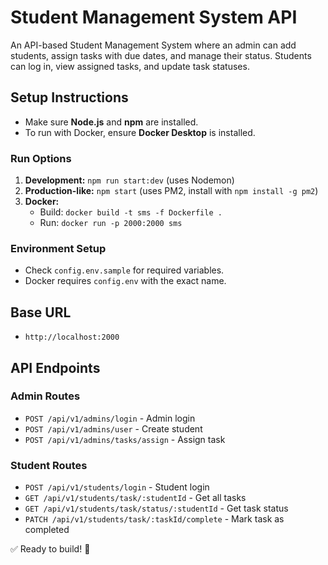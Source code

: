 # Student Management System API

An API-based Student Management System where an admin can add students, assign tasks with due dates, and manage their status. Students can log in, view assigned tasks, and update task statuses.

## Setup Instructions

- Make sure **Node.js** and **npm** are installed.
- To run with Docker, ensure **Docker Desktop** is installed.

### Run Options

1. **Development:** `npm run start:dev` (uses Nodemon)
2. **Production-like:** `npm start` (uses PM2, install with `npm install -g pm2`)
3. **Docker:**
   - Build: `docker build -t sms -f Dockerfile .`
   - Run: `docker run -p 2000:2000 sms`

### Environment Setup

- Check `config.env.sample` for required variables.
- Docker requires `config.env` with the exact name.

## Base URL

- `http://localhost:2000`

## API Endpoints

### Admin Routes

- `POST /api/v1/admins/login` - Admin login
- `POST /api/v1/admins/user` - Create student
- `POST /api/v1/admins/tasks/assign` - Assign task

### Student Routes

- `POST /api/v1/students/login` - Student login
- `GET /api/v1/students/task/:studentId` - Get all tasks
- `GET /api/v1/students/task/status/:studentId` - Get task status
- `PATCH /api/v1/students/task/:taskId/complete` - Mark task as completed

✅ Ready to build! 🚀
